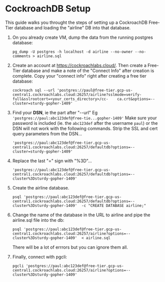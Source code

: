 # CockroachDB Setup

This guide walks you throught the steps of setting up a CockroachDB Free-Tier database and loading the "airline" DB into that database.

1. On you already create VM, dump the data from the running postgres database:

    ```
    pg_dump -U postgres -h localhost -d airline --no-owner --no-comments > airline.sql
    ```

1. Create an account at https://cockroachlabs.cloud/. Then create a Free-Tier database and make a note of the "Connect Info" after creation is complete. Copy your "connect info" right after creating a free tier database:

    ```
    cockroach sql --url 'postgres://paul@free-tier.gcp-us-central1.cockroachlabs.cloud:26257/airline?sslmode=verify-full&sslrootcert=<your_certs_directory>/cc-    ca.crt&options=--cluster=sturdy-gopher-1409'
    ```

1. Find your **DSN**, ie the part after "--url" Eg `'postgres://paul:abc123def@free-tie...gopher-1409'` Make sure your password is included (ie. the `abc123def` after the username `paul`) or the DSN will not work with the following commands. Strip the SSL and cert query parameters from the DSN...

    ```
    'postgres://paul:abc123def@free-tier.gcp-us-central1.cockroachlabs.cloud:26257/defaultdb?options=--cluster=sturdy-gopher-1409'
    ```

1. Replace the last "=" sign with "%3D"...

    ```
    'postgres://paul:abc123def@free-tier.gcp-us-central1.cockroachlabs.cloud:26257/defaultdb?options=--cluster%3Dsturdy-gopher-1409'
    ```

1. Create the airline database.

    ```
    psql 'postgres://paul:abc123def@free-tier.gcp-us-central1.cockroachlabs.cloud:26257/defaultdb?options=--cluster%3Dsturdy-gopher-1409'  -c "CREATE DATABASE airline;"
    ```

1. Change the name of the database in the URL to airline and pipe the airline.sql file into the db:

    ```
    psql 'postgres://paul:abc123def@free-tier.gcp-us-central1.cockroachlabs.cloud:26257/airline?options=--cluster%3Dsturdy-gopher-1409'  < airline.sql
    ```
    
    There will be a lot of errrors but you can ignore them all.

1. Finally, connect with pgcli:

    ```
    pgcli 'postgres://paul:abc123def@free-tier.gcp-us-central1.cockroachlabs.cloud:26257/airline?options=--cluster%3Dsturdy-gopher-1409'
    ```
